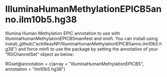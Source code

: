 # IlluminaHumanMethylationEPICB5anno.ilm10b5.hg38

Illumina Human Methylation EPIC annotation to use with IlluminaHumanMethylationEPICB5manifest and minfi.
You can install using install_github("achilleasNP/IlluminaHumanMethylationEPICB5anno.ilm10b5.hg38")
and force minfi to use the package by setting the annotation of your "RGChannelSet"  object as below:

RGset@annotation = c(array = "IlluminaHumanMethylationEPICB5", annotation = "ilm10b5.hg38")

